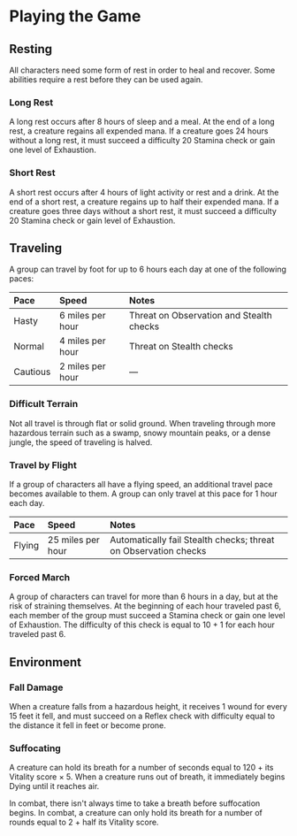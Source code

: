 # Playing the Game

## Resting

All characters need some form of rest in order to heal and recover. Some abilities require a rest before they can be used again.

### Long Rest

A long rest occurs after 8 hours of sleep and a meal. At the end of a long rest, a creature regains all expended mana. If a creature goes 24 hours without a long rest, it must succeed a difficulty 20 Stamina check or gain one level of Exhaustion.

### Short Rest

A short rest occurs after 4 hours of light activity or rest and a drink. At the end of a short rest, a creature regains up to half their expended mana. If a creature goes three days without a short rest, it must succeed a difficulty 20 Stamina check or gain level of Exhaustion.

## Traveling

A group can travel by foot for up to 6 hours each day at one of the following paces:

| Pace | Speed | Notes |
| :--- | :--- | :--- |
| Hasty | 6 miles per hour | Threat on Observation and Stealth checks |
| Normal | 4 miles per hour | Threat on Stealth checks |
| Cautious | 2 miles per hour | — |

### Difficult Terrain

Not all travel is through flat or solid ground. When traveling through more hazardous terrain such as a swamp, snowy mountain peaks, or a dense jungle, the speed of traveling is halved.

### Travel by Flight

If a group of characters all have a flying speed, an additional travel pace becomes available to them. A group can only travel at this pace for 1 hour each day.

| Pace | Speed | Notes |
| :--- | :--- | :--- |
| Flying | 25 miles per hour | Automatically fail Stealth checks; threat on Observation checks |

### Forced March

A group of characters can travel for more than 6 hours in a day, but at the risk of straining themselves. At the beginning of each hour traveled past 6, each member of the group must succeed a Stamina check or gain one level of Exhaustion. The difficulty of this check is equal to 10 + 1 for each hour traveled past 6.

## Environment

### Fall Damage

When a creature falls from a hazardous height, it receives 1 wound for every 15 feet it fell, and must succeed on a Reflex check with difficulty equal to the distance it fell in feet or become prone.

### Suffocating

A creature can hold its breath for a number of seconds equal to 120 + its Vitality score × 5. When a creature runs out of breath, it immediately begins Dying until it reaches air.

In combat, there isn't always time to take a breath before suffocation begins. In combat, a creature can only hold its breath for a number of rounds equal to 2 + half its Vitality score.

